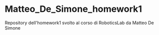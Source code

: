 # Matteo_De_Simone_homework1
Repository dell'homework1 svolto al corso di RoboticsLab da Matteo De Simone
